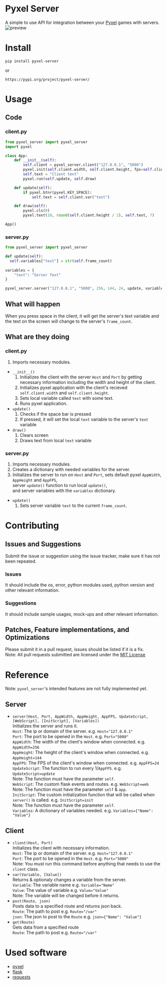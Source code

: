 # Pyxel Server
A simple to use API for integration between your [Pyxel](https://github.com/kitao/pyxel) games with servers.  
![preview](https://github.com/FloppiDisk/pyxel_server/raw/main/preview.gif?raw=true)
# Install
```
pip install pyxel-server
```  
or
```
https://pypi.org/project/pyxel-server/
```
# Usage
## Code
### client.py
```python
from pyxel_server import pyxel_server
import pyxel

class App:
    def __init__(self):
        self.client = pyxel_server.client("127.0.0.1", "5000")
        pyxel.init(self.client.width, self.client.height, fps=self.client.fps)
        self.text = "Client text"
        pyxel.run(self.update, self.draw)

    def update(self):
        if pyxel.btnr(pyxel.KEY_SPACE):
            self.text = self.client.var("text")

    def draw(self):
        pyxel.cls(0)
        pyxel.text(10, round(self.client.height / 2), self.text, 7)

App()
```
### server.py
```python
from pyxel_server import pyxel_server

def update(self):
  self.variables["text"] = str(self.frame_count)
  
variables = {
    "text": "Server Text"
}

pyxel_server.server("127.0.0.1", "5000", 256, 144, 24, update, variables=variables)
```
## What will happen
When you press space in the client, it will get the server's text variable and the text on the screen will change to the server's `frame_count`.  
## What are they doing
### client.py
1. Imports necessary modules.  
* `__init__()`  
  1. Initializes the client with the server `Host` and `Port` by getting necessary information including the width and height of the client.  
    2. Initializes pyxel application with the client's recieved `self.client.width` and `self.client.height`.  
    3. Sets local variable called `text` with some text.  
    4. Runs pyxel application.  
* `update()`  
  1. Checks if the space bar is pressed  
    1. If pressed, it will set the local `text` variable to the server's `text` variable  
* `draw()`  
  1. Clears screen  
  2. Draws text from local `text` variable  
### server.py
1. Imports necessary modules.  
2. Creates a dictionary with needed variables for the server.  
3. Initializes the server to run on `Host` and `Port`, sets default pyxel `AppWidth`, `AppHeight` and `AppFPS`,  
    server `update()` function to run local `update()`,  
    and server variables with the `variables` dictionary.  
* `update()`  
  1. Sets server variable `text` to the current `frame_count`. 
# Contributing
## Issues and Suggestions
Submit the issue or suggestion using the issue tracker, make sure it has not been repeated.  
### Issues
It should include the os, error, python modules used, python version and other relevant information.  
### Suggestions
It should include sample usages, mock-ups and other relevant information.  
## Patches, Feature implementations, and Optimizations
Please submit it in a pull request, issues should be listed if it is a fix.  
  Note: All pull requests submitted are licensed under the [MIT License](https://github.com/FloppiDisk/pyxel_server/blob/main/LICENSE)  
# Reference
Note: `pyxel_server`'s intended features are not fully implemented yet.
## Server
* `server(Host, Port, AppWidth, AppHeight, AppFPS, UpdateScript, [WebScript], [InitScript], [Variables])`  
Initializes the server and runs it.  
`Host`: The ip or domain of the server. e.g. `Host="127.0.0.1"`  
`Port`: The port to be opened in the `Host`. e.g. `Port="5000"`  
`AppWidth`: The width of the client's window when connected. e.g. `AppWidth=256`  
`AppHeight`: The height of the client's window when connected. e.g. `AppHeight=144`  
`AppFPS`: The FPS of the client's window when connected. e.g. `AppFPS=24`  
`UpdateScript`: The function to run every 1/`AppFPS`. e.g. `UpdateScript=update`  
  Note: The function must have the parameter `self`.  
`WebScript`: The custom flask events and routes. e.g. `WebScript=web`  
  Note: The function must have the parameter `self` & `app`.  
`InitScript`: The custom initialization function that will be called when `server()` is called. e.g. `InitScript=init`  
  Note: The function must have the parameter `self`.  
`Variables`: A dictionary of variables needed. e.g. `Variables={"Name": "Value"}`  
## Client
* `client(Host, Port)`  
Initializes the client with necessary information.  
`Host`: The ip or domain of the server. e.g. `Host="127.0.0.1"`  
`Port`: The port to be opened in the `Host`. e.g. `Port="5000"`  
  Note: You must run this command before anything that needs to use the `client` class.  
* `var(Variable, [Value])`  
Returns & optionaly changes a variable from the server.  
`Variable`: The variable name e.g. `Variable="Name"`  
`Value`: The value of variable e.g. `Value="Value"`  
  Note: The variable will be changed before it returns.  
* `post(Route, json)`  
Posts data to a specified route and returns json back.  
`Route`: The path to post e.g. `Route="/var"`  
`json`: The json to post to the `Route` e.g. `json={"Name": "Value"}`  
* `get(Route)`  
Gets data from a specified route  
`Route`: The path to post e.g. `Route="/var"`  
# Used software
* [pyxel](https://github.com/kitao/pyxel)  
* [flask](https://flask.palletsprojects.com)  
* [requests](https://docs.python-requests.org)  

